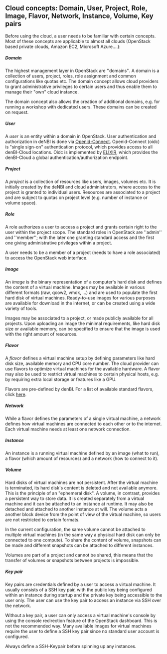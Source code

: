 ## Cloud concepts: Domain, User, Project, Role, Image, Flavor, Network, Instance, Volume, Key pairs

Before using the cloud, a user needs to be familiar with certain concepts. Most of these concepts are applicable to almost all clouds (OpenStack based private clouds, Amazon EC2, Microsoft Azure....):

##### Domain

The highest management layer in OpenStack are ''domains''. A domain is a collection of users, project, roles, role assignment and common configurations like quotas etc. The domain concept allows cloud providers to grant administrative privileges to certain users and thus enable them to manage their "own" cloud instance.

The domain concept also allows the creation of additional domains, e.g. for running a workshop with dedicated users. These domains can be created on request.

##### User

A *user* is an entity within a domain in OpenStack.
User authentication and authorization in deNBI is done via [Openid-Connect](http://openid.net/connect/). Openid-Connect (oidc) is "single sign-on" authentication protocol, which provides access to all denBI-Cloud locations. Oidc is implemented by [ELIXIR](https://www.elixir-europe.org/), which provides the denBI-Cloud a global authentication/authorization endpoint.


##### Project

A *project* is a collection of resources like users, images, volumes etc. It is initially created by the deNBI and cloud administrators, where access to the project is granted to individual users. Resources are associated to a project and are subject to quotas on project level (e.g. number of instance or volume space).

##### Role

A role authorizes a user to access a project and grants certain right to the user within the project scope. The standard roles in OpenStack are ''admin'' and ''member''; with the later one granting standard access and the first one giving administrative privileges within a project.

A user needs to be a member of a project (needs to have a role associated) to access the OpenStack web interface.

##### Image

An *image* is the binary representation of a computer's hard disk and defines the content of a virtual machine. Images may be available in various different formats (raw, qcow2, vmdk, ...) and are used to populate the first hard disk of virtual machines. Ready-to-use images for various purposes are available for download in the internet, or can be created using a wide variety of tools.

Images may be associated to a project, or made publicly available for all projects. Upon uploading an image the minimal requirements, like hard disk size or available memory, can be specified to ensure that the image is used with the right amount of resources.

##### Flavor

A *flavor* defines a virtual machine setup by defining parameters like hard disk size, available memory and CPU core number. The cloud provider can use flavors to optimize virtual machines for the available hardware. A flavor may also be used to restrict virtual machines to certain physical hosts, e.g. by requiring extra local storage or features like a GPU.

Flavors are pre-defined by denBI. For a list of available standard flavors, click [here](./flavors.md).

##### Network

While a flavor defines the parameters of a single virtual machine, a network defines how virtual machines are connected to each other or to the internet. Each virtual machine needs at least one network connection.

##### Instance

An instance is a running virtual machine defined by an image (what to run), a flavor (which amount of resources) and a network (how to connect to it). 

##### Volume

Hard disks of virtual machines are not persistent. After the virtual machine is terminated, its hard disk's content is deleted and not available anymore. This is the principle of an "ephemeral disk". A volume, in contrast, provides a persistent way to store data. It is created separately from a virtual machine and it can be attached to an instance at runtime. It may also be detached and attached to another instance at will. The volume acts a another block device from the point of view of the virtual machine, so users are not restricted to certain formats.

In the current configuration, the same volume cannot be attached to multiple virtual machines (in the same way a physical hard disk can only be connected to one compute). To share the content of volume, snapshots can be made and different snapshots can be attached to different instances.

Volumes are part of a project and cannot be shared, this means that the transfer of volumes or snapshots between projects is impossible.

##### Key pair

Key pairs are credentials defined by a user to access a virtual machine. It usually consists of a SSH key pair, with the public key being configured within an instance during startup and the private key being accessible to the user only. The user can use the key pair to access an instance via SSH over the network.

Without a key pair, a user can only access a virtual machine's console by using the console redirection feature of the OpenStack dashboard. This is not the recommended way. Many available images for virtual machines require the user to define a SSH key pair since no standard user account is configured.

Always define a SSH-Keypair before spinning up any instances.
